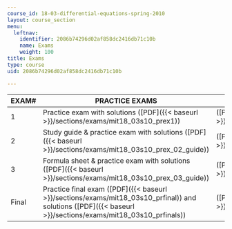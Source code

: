 ```yaml
---
course_id: 18-03-differential-equations-spring-2010
layout: course_section
menu:
  leftnav:
    identifier: 2086b74296d02af858dc2416db71c10b
    name: Exams
    weight: 100
title: Exams
type: course
uid: 2086b74296d02af858dc2416db71c10b

---
```


| EXAM# | PRACTICE EXAMS | EXAMS | SOLUTIONS |
| --- | --- | --- | --- |
| 1 | Practice exam with solutions ([PDF]({{< baseurl >}}/sections/exams/mit18_03s10_prex1)) | ([PDF]({{< baseurl >}}/sections/exams/mit18_03s10_ex1)) | ([PDF]({{< baseurl >}}/sections/exams/mit18_03s10_ex1s)) |
| 2 | Study guide & practice exam with solutions ([PDF]({{< baseurl >}}/sections/exams/mit18_03s10_prex_02_guide)) | ([PDF]({{< baseurl >}}/sections/exams/mit18_03s10_ex2)) | ([PDF]({{< baseurl >}}/sections/exams/mit18_03s10_ex2s)) |
| 3 | Formula sheet & practice exam with solutions ([PDF]({{< baseurl >}}/sections/exams/mit18_03s10_prex_03_guide)) | ([PDF]({{< baseurl >}}/sections/exams/mit18_03s10_ex3)) | ([PDF]({{< baseurl >}}/sections/exams/mit18_03s10_ex3s)) |
| Final | Practice final exam ([PDF]({{< baseurl >}}/sections/exams/mit18_03s10_prfinal)) and solutions ([PDF]({{< baseurl >}}/sections/exams/mit18_03s10_prfinals)) | ([PDF]({{< baseurl >}}/sections/exams/mit18_03s10_final)) | \[Solution not available\]